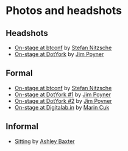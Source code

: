 # Photos and headshots

## Headshots

* [On-stage at btconf](https://github.com/csswizardry/press/blob/master/files/headshot-01.jpg) by [Stefan Nitzsche](https://www.flickr.com/people/stn1978/)
* [On-stage at DotYork](https://github.com/csswizardry/press/blob/master/files/headshot-02.jpg) by [Jim Poyner](https://jimpoyner.co.uk/)

## Formal

* [On-stage at btconf](https://www.flickr.com/photos/stn1978/8899794454/) by [Stefan Nitzsche](https://www.flickr.com/people/stn1978/)
* [On-stage at DotYork #1](https://github.com/csswizardry/press/blob/master/files/dotyork-01.jpeg) by [Jim Poyner](https://jimpoyner.co.uk/)
* [On-stage at DotYork #2](https://github.com/csswizardry/press/blob/master/files/dotyork-02.jpeg) by [Jim Poyner](https://jimpoyner.co.uk/)
* [On-stage at Digitalab.in](https://github.com/csswizardry/press/blob/master/files/digitalab.in.jpg) by [Marin Cuk](https://www.facebook.com/mcveventography/)

## Informal

* [Sitting](https://www.flickr.com/photos/rockersdelight/9161016028/) by [Ashley Baxter](https://www.flickr.com/people/rockersdelight)
